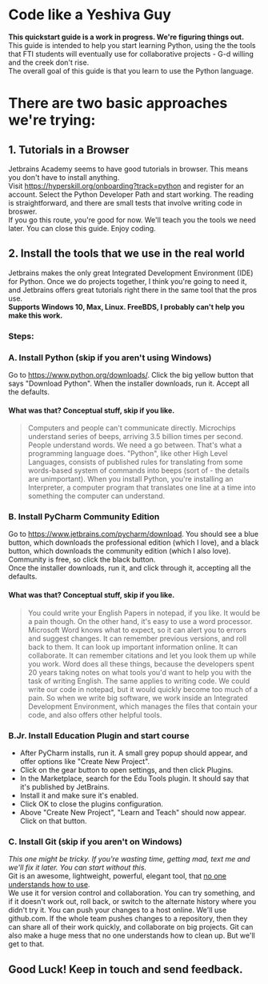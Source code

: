 # Code like a Yeshiva Guy
**This quickstart guide is a work in progress. We're figuring things out.**  
This guide is intended to help you start learning Python, using the the tools that FTI students will eventually use for collaborative projects - G-d willing and the creek don't rise.  
The overall goal of this guide is that you learn to use the Python language.
# There are two basic approaches we're trying:  
## 1. Tutorials in a Browser
Jetbrains Academy seems to have good tutorials in browser. This means you don't have to install anything.  
Visit <https://hyperskill.org/onboarding?track=python> and register for an account. Select the Python Developer Path and start working. The reading is straightforward, and there are small tests that involve writing code in broswer.  
If you go this route, you're good for now. We'll teach you the tools we need later. You can close this guide. Enjoy coding.  
## 2. Install the tools that we use in the real world  
Jetbrains makes the only great Integrated Development Environment (IDE) for Python. Once we do projects together, I think you're going to need it, and Jetbrains offers great tutorials right there in the same tool that the pros use.  
**Supports Windows 10, Max, Linux. FreeBDS, I probably can't help you make this work.**  
### Steps:
### A. Install Python (skip if you aren't using Windows)
Go to <https://www.python.org/downloads/>. Click the big yellow button that says "Download Python". When the installer downloads, run it. Accept all the defaults.  
#### What was that? Conceptual stuff, skip if you like.  
> Computers and people can't communicate directly. Microchips understand series of beeps, arriving 3.5 billion times per second. People understand words. We need a go between. That's what a programming language does. "Python", like other High Level Languages, consists of published rules for translating from some words-based system of commands into beeps (sort of - the details are unimportant). When you install Python, you're installing an Interpreter, a computer program that translates one line at a time into something the computer can understand.  
### B. Install PyCharm Community Edition
Go to <https://www.jetbrains.com/pycharm/download>. You should see a blue button, which downloads the professional edition (which I love), and a black button, which downloads the community edition (which I also love). Community is free, so click the black button.  
Once the installer downloads, run it, and click through it, accepting all the defaults.  
#### What was that? Conceptual stuff, skip if you like.  
> You could write your English Papers in notepad, if you like. It would be a pain though. On the other hand, it's easy to use a word processor. Microsoft Word knows what to expect, so it can alert you to errors and suggest changes. It can remember previous versions, and roll back to them. It can look up important information online. It can collaborate. It can remember citations and let you look them up while you work. Word does all these things, because the developers spent 20 years taking notes on what tools you'd want to help you with the task of writing English. The same applies to writing code. We could write our code in notepad, but it would quickly become too much of a pain. So when we write big software, we work inside an Integrated Development Environment, which manages the files that contain your code, and also offers other helpful tools.  
### B.Jr. Install Education Plugin and start course  
- After PyCharm installs, run it. A small grey popup should appear, and offer options like "Create New Project".
- Click on the gear button to open settings, and then click Plugins.
- In the Marketplace, search for the Edu Tools plugin. It should say that it's published by JetBrains.
- Install it and make sure it's enabled.
- Click OK to close the plugins configuration.
- Above "Create New Project", "Learn and Teach" should now appear. Click on that button.  
### C. Install Git (skip if you aren't on Windows)
*This one might be tricky. If you're wasting time, getting mad, text me and we'll fix it later. You can start without this.*  
Git is an awesome, lightweight, powerful, elegant tool, that [no one understands how to use](https://xkcd.com/1597/).  
We use it for version control and collaboration. You can try something, and if it doesn't work out, roll back, or switch to the alternate history where you didn't try it. You can push your changes to a host online. We'll use github.com. If the whole team pushes changes to a repository, then they can share all of their work quickly, and collaborate on big projects. Git can also make a huge mess that no one understands how to clean up. But we'll get to that.  

## Good Luck! Keep in touch and send feedback.
